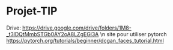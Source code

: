 # Projet-TIP
Drive: https://drive.google.com/drive/folders/1M8-_t3lDQtMmbSTGb0AY2oA8LZgEGl3A \n
site pour utiliser pytorch https://pytorch.org/tutorials/beginner/dcgan_faces_tutorial.html
